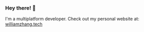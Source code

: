 ### Hey there! 👋

I'm a multiplatform developer. Check out my personal website at: [williamzhang.tech](https://anksharskarp.github.io)
